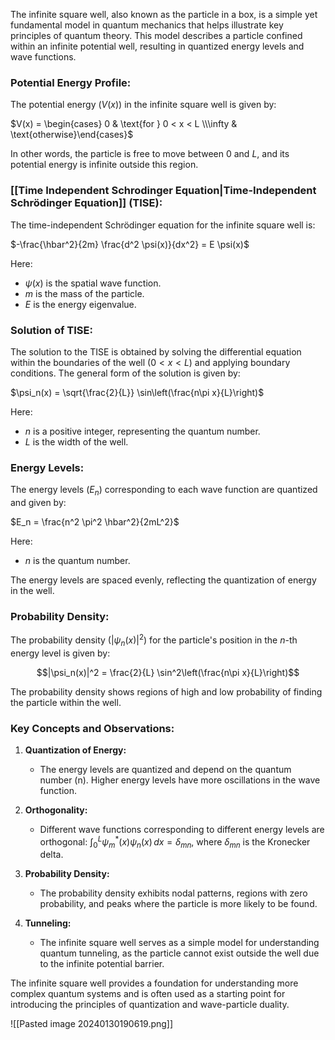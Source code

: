 The infinite square well, also known as the particle in a box, is a simple yet fundamental model in quantum mechanics that helps illustrate key principles of quantum theory. This model describes a particle confined within an infinite potential well, resulting in quantized energy levels and wave functions.

### Potential Energy Profile:

The potential energy ($V(x)$) in the infinite square well is given by:

$V(x) = \begin{cases} 0 & \text{for } 0 < x < L \\\infty & \text{otherwise}\end{cases}$

In other words, the particle is free to move between $0$ and $L$, and its potential energy is infinite outside this region.

### [[Time Independent Schrodinger Equation|Time-Independent Schrödinger Equation]] (TISE):

The time-independent Schrödinger equation for the infinite square well is:

$-\frac{\hbar^2}{2m} \frac{d^2 \psi(x)}{dx^2} = E \psi(x)$

Here:
- $\psi(x)$ is the spatial wave function.
- $m$ is the mass of the particle.
- $E$  is the energy eigenvalue.

### Solution of TISE:

The solution to the TISE is obtained by solving the differential equation within the boundaries of the well ($0 < x < L$) and applying boundary conditions. The general form of the solution is given by:

$\psi_n(x) = \sqrt{\frac{2}{L}} \sin\left(\frac{n\pi x}{L}\right)$

Here:
- $n$ is a positive integer, representing the quantum number.
- $L$ is the width of the well.

### Energy Levels:

The energy levels ($E_n$) corresponding to each wave function are quantized and given by:

$E_n = \frac{n^2 \pi^2 \hbar^2}{2mL^2}$

Here:
- $n$ is the quantum number.

The energy levels are spaced evenly, reflecting the quantization of energy in the well.

### Probability Density:

The probability density ($|\psi_n(x)|^2$) for the particle's position in the $n$-th energy level is given by:

$$|\psi_n(x)|^2 = \frac{2}{L} \sin^2\left(\frac{n\pi x}{L}\right)$$

The probability density shows regions of high and low probability of finding the particle within the well.

### Key Concepts and Observations:

1. **Quantization of Energy:**
   - The energy levels are quantized and depend on the quantum number \(n\). Higher energy levels have more oscillations in the wave function.

2. **Orthogonality:**
   - Different wave functions corresponding to different energy levels are orthogonal: $\int_{0}^{L} \psi_m^*(x) \psi_n(x) \,dx = \delta_{mn}$, where $\delta_{mn}$ is the Kronecker delta.

3. **Probability Density:**
   - The probability density exhibits nodal patterns, regions with zero probability, and peaks where the particle is more likely to be found.

4. **Tunneling:**
   - The infinite square well serves as a simple model for understanding quantum tunneling, as the particle cannot exist outside the well due to the infinite potential barrier.

The infinite square well provides a foundation for understanding more complex quantum systems and is often used as a starting point for introducing the principles of quantization and wave-particle duality.

![[Pasted image 20240130190619.png]]


